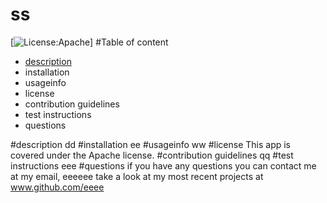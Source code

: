 # ss
  [![License:Apache](https://img.shields.io/badge/License-Apache%202.0-blue.svg)]
#Table of content
* [description](https://github.com/eeee/module-9-challenge#description)
* installation
* usageinfo
* license
* contribution guidelines
* test instructions
* questions

#description
dd
#installation
ee
#usageinfo
ww
#license
This app is covered under the Apache license.
#contribution guidelines
qq
#test instructions
eee
#questions
if you have any questions you can contact me at my email, eeeeee
  take a look at my most recent projects at www.github.com/eeee
